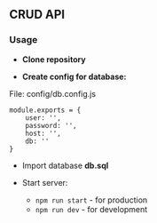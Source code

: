 ## CRUD API

### Usage

- **Clone repository**

- **Create config for database:**

File: config/db.config.js

```
module.exports = {
    user: '',
    password: '',
    host: '',
    db: ''    
}
```

- Import database **db.sql**

- Start server:
    - ```npm run start``` - for production
    - ```npm run dev``` - for development
